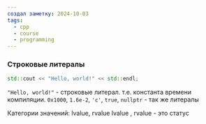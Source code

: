 ```yaml
---
создал заметку: 2024-10-03
tags:
  - cpp
  - course
  - programming
---
```

### Строковые литералы
```cpp
std::cout << "Hello, world!" << std::endl;
```
`"Hello, world!"` - строковые литерал. т.е. константа времени компиляции.
`0x1000`, `1.6e-2`, `'c'`, `true`, `nullptr` - так же литералы

Категории значений: lvalue, rvalue
lvalue , rvalue - это статус 